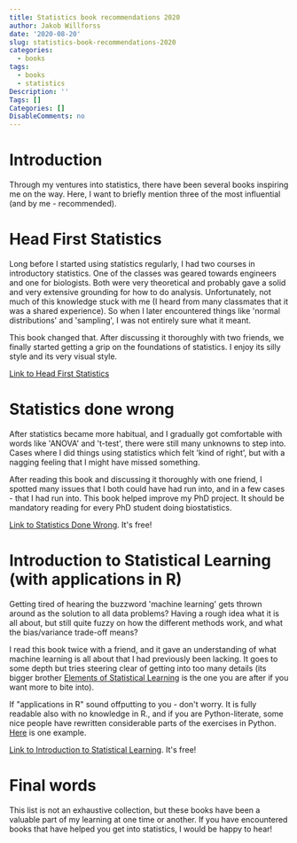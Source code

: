 ```yaml
---
title: Statistics book recommendations 2020
author: Jakob Willforss
date: '2020-08-20'
slug: statistics-book-recommendations-2020
categories:
  - books
tags:
  - books
  - statistics
Description: ''
Tags: []
Categories: []
DisableComments: no
---
```


# Introduction

Through my ventures into statistics, there have been several books inspiring me on the way. Here, I want to briefly mention three of the most influential (and by me - recommended).

# Head First Statistics

Long before I started using statistics regularly, I had two courses in introductory statistics. One of the classes was geared towards engineers and one for biologists. Both were very theoretical and probably gave a solid and very extensive grounding for how to do analysis. Unfortunately, not much of this knowledge stuck with me (I heard from many classmates that it was a shared experience). So when I later encountered things like 'normal distributions' and 'sampling', I was not entirely sure what it meant.

This book changed that. After discussing it thoroughly with two friends, we finally started getting a grip on the foundations of statistics. I enjoy its silly style and its very visual style.

[Link to Head First Statistics](https://www.oreilly.com/library/view/head-first-statistics/9780596527587/)

# Statistics done wrong

After statistics became more habitual, and I gradually got comfortable with words like 'ANOVA' and 't-test', there were still many unknowns to step into. Cases where I did things using statistics which felt 'kind of right', but with a nagging feeling that I might have missed something.

After reading this book and discussing it thoroughly with one friend, I spotted many issues that I both could have had run into, and in a few cases - that I had run into. This book helped improve my PhD project. It should be mandatory reading for every PhD student doing biostatistics.

[Link to Statistics Done Wrong](https://www.statisticsdonewrong.com/). It's free!

# Introduction to Statistical Learning (with applications in R)

Getting tired of hearing the buzzword 'machine learning' gets thrown around as the solution to all data problems? Having a rough idea what it is all about, but still quite fuzzy on how the different methods work, and what the bias/variance trade-off means?

I read this book twice with a friend, and it gave an understanding of what machine learning is all about that I had previously been lacking. It goes to some depth but tries steering clear of getting into too many details (its bigger brother  [Elements of Statistical Learning](https://link.springer.com/book/10.1007/978-0-387-84858-7) is the one you are after if you want more to bite into).

If "applications in R" sound offputting to you - don't worry. It is fully readable also with no knowledge in R., and if you are Python-literate, some nice people have rewritten considerable parts of the exercises in Python. [Here](https://github.com/JWarmenhoven/ISLR-python) is one example.

[Link to Introduction to Statistical Learning](http://faculty.marshall.usc.edu/gareth-james/ISL). It's free!

# Final words

This list is not an exhaustive collection, but these books have been a valuable part of my learning at one time or another. If you have encountered books that have helped you get into statistics, I would be happy to hear!
